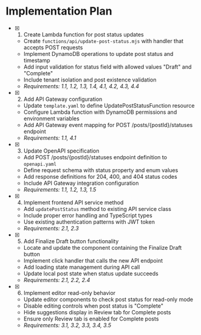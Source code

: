 # Implementation Plan

- [x] 1. Create Lambda function for post status updates





  - Create `functions/api/update-post-status.mjs` with handler that accepts POST requests
  - Implement DynamoDB operations to update post status and timestamp
  - Add input validation for status field with allowed values "Draft" and "Complete"
  - Include tenant isolation and post existence validation
  - _Requirements: 1.1, 1.2, 1.3, 1.4, 4.1, 4.2, 4.3, 4.4_

- [x] 2. Add API Gateway configuration





  - Update `template.yaml` to define UpdatePostStatusFunction resource
  - Configure Lambda function with DynamoDB permissions and environment variables
  - Add API Gateway event mapping for POST /posts/{postId}/statuses endpoint
  - _Requirements: 1.1, 4.1_

- [x] 3. Update OpenAPI specification





  - Add POST /posts/{postId}/statuses endpoint definition to `openapi.yaml`
  - Define request schema with status property and enum values
  - Add response definitions for 204, 400, and 404 status codes
  - Include API Gateway integration configuration
  - _Requirements: 1.1, 1.2, 1.3, 1.5_

- [x] 4. Implement frontend API service method





  - Add `updatePostStatus` method to existing API service class
  - Include proper error handling and TypeScript types
  - Use existing authentication patterns with JWT token
  - _Requirements: 2.1, 2.3_

- [x] 5. Add Finalize Draft button functionality





  - Locate and update the component containing the Finalize Draft button
  - Implement click handler that calls the new API endpoint
  - Add loading state management during API call
  - Update local post state when status update succeeds
  - _Requirements: 2.1, 2.2, 2.4_

- [x] 6. Implement editor read-only behavior





  - Update editor components to check post status for read-only mode
  - Disable editing controls when post status is "Complete"
  - Hide suggestions display in Review tab for Complete posts
  - Ensure only Review tab is enabled for Complete posts
  - _Requirements: 3.1, 3.2, 3.3, 3.4, 3.5_

